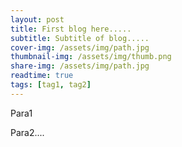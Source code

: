 ```yaml
---
layout: post
title: First blog here.....
subtitle: Subtitle of blog.....
cover-img: /assets/img/path.jpg
thumbnail-img: /assets/img/thumb.png
share-img: /assets/img/path.jpg
readtime: true
tags: [tag1, tag2]
---
```


Para1

Para2....
